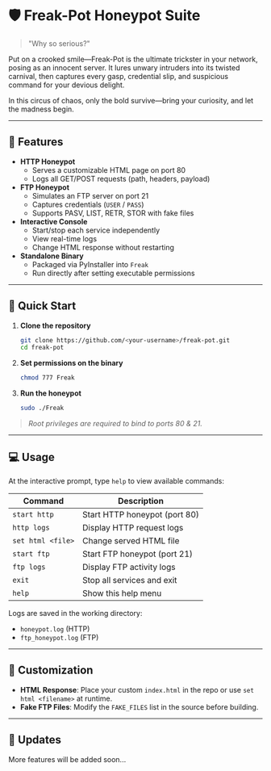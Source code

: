 # 🛡️ Freak-Pot Honeypot Suite



> "Why so serious?"

Put on a crooked smile—Freak-Pot is the ultimate trickster in your network, posing as an innocent server.
It lures unwary intruders into its twisted carnival, then captures every gasp, credential slip, and suspicious command for your devious delight.

In this circus of chaos, only the bold survive—bring your curiosity, and let the madness begin.

---


## 🎯 Features

- **HTTP Honeypot**
  - Serves a customizable HTML page on port 80
  - Logs all GET/POST requests (path, headers, payload)
- **FTP Honeypot**
  - Simulates an FTP server on port 21
  - Captures credentials (`USER` / `PASS`)
  - Supports PASV, LIST, RETR, STOR with fake files
- **Interactive Console**
  - Start/stop each service independently
  - View real-time logs
  - Change HTML response without restarting
- **Standalone Binary**
  - Packaged via PyInstaller into `Freak`
  - Run directly after setting executable permissions

---

## 🚀 Quick Start

1. **Clone the repository**
   ```bash
   git clone https://github.com/<your-username>/freak-pot.git
   cd freak-pot
   ```
2. **Set permissions on the binary**
   ```bash
   chmod 777 Freak
   ```
3. **Run the honeypot**
   ```bash
   sudo ./Freak
   ```

> _Root privileges are required to bind to ports 80 & 21._

---

## 💻 Usage

At the interactive prompt, type `help` to view available commands:

| Command            | Description                           |
|--------------------|---------------------------------------|
| `start http`       | Start HTTP honeypot (port 80)         |
| `http logs`        | Display HTTP request logs             |
| `set html <file>`  | Change served HTML file               |
| `start ftp`        | Start FTP honeypot (port 21)          |
| `ftp logs`         | Display FTP activity logs             |
| `exit`             | Stop all services and exit            |
| `help`             | Show this help menu                   |

Logs are saved in the working directory:
- `honeypot.log`    (HTTP)
- `ftp_honeypot.log` (FTP)

---

## 🎨 Customization

- **HTML Response**: Place your custom `index.html` in the repo or use `set html <filename>` at runtime.
- **Fake FTP Files**: Modify the `FAKE_FILES` list in the source before building.

---

## 📜 Updates

More features will be added soon...

